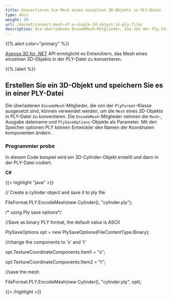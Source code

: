```yaml
---
title: Konvertieren Sie Mesh eines einzelnen 3D-Objekts in PLY-Datei
type: docs
weight: 20
url: /de/net/convert-mesh-of-a-single-3d-object-in-ply-file/
description: Die überladenen EncodeMesh-Mitglieder, die von der Ply Format-Klasse freigelegt werden, können verwendet werden, um das Mesh eines 3D-Objekts in eine PLY-Datei zu konvertieren. Die EncodeMesh-Mitglieder verwenden die Objekte Mesh, Ausgabe dateiname und PlySaveOptions als Parameter. Mit den Speicher optionen PLY können Entwickler den Namen der Koordinaten komponenten ändern.
---
```

{{% alert color="primary" %}}

[Aspose.3D for .NET](https://products.aspose.com/3d/net/) API ermöglicht es Entwicklern, das Mesh eines einzelnen 3D-Objekts in der PLY-Datei zu konvertieren.

{{% /alert %}}
##  **Erstellen Sie ein 3D-Objekt und speichern Sie es in einer PLY-Datei**
Die überladenen `EncodeMesh`-Mitglieder, die von der `PlyFormat`-Klasse ausgesetzt sind, können verwendet werden, um die `Mesh` eines 3D-Objekts in PLY-Datei zu konvertieren. Die `EncodeMesh`-Mitglieder nehmen die `Mesh`-, Ausgabe dateiname und `PlySaveOptions`-Objekte als Parameter. Mit den Speicher optionen PLY können Entwickler den Namen der Koordinaten komponenten ändern.
###  **Programmier probe**
In diesem Code beispiel wird ein 3D-Cylinder-Objekt erstellt und dann in der PLY-Datei codiert.

**C#**

{{< highlight "java" >}}

 // Create a cylinder object and save it to ply file

FileFormat.PLY.EncodeMesh(new Cylinder(), "cylinder.ply");

/* using Ply save options*/

//Save as binary PLY format, the default value is ASCII

PlySaveOptions opt = new PlySaveOptions(FileContentType.Binary);

//change the components to 's' and 't'

opt.TextureCoordinateComponents.Item1 = "s";

opt.TextureCoordinateComponents.Item2 = "t";

//save the mesh

FileFormat.PLY.EncodeMesh(new Cylinder(), "cylinder.ply", opt);

{{< /highlight >}}
